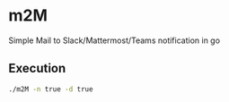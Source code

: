 # m2M
Simple Mail to Slack/Mattermost/Teams notification in go

## Execution
```bash
./m2M -n true -d true
```
